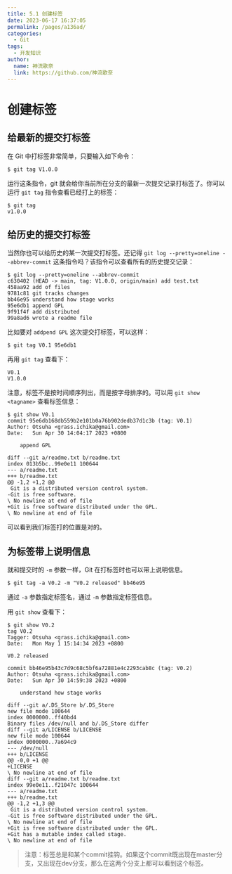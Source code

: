 ```yaml
---
title: 5.1 创建标签
date: 2023-06-17 16:37:05
permalink: /pages/a136ad/
categories:
  - Git
tags:
  - 开发知识
author: 
  name: 神流歌奈
  link: https://github.com/神流歌奈
---
```

# 创建标签

## 给最新的提交打标签

在 Git 中打标签非常简单，只要输入如下命令：

```shell
$ git tag V1.0.0
```

运行这条指令，git 就会给你当前所在分支的最新一次提交记录打标签了。你可以运行 `git tag` 指令查看已经打上的标签：

```shell
$ git tag
v1.0.0
```

## 给历史的提交打标签

当然你也可以给历史的某一次提交打标签。还记得 `git log --pretty=oneline --abbrev-commit` 这条指令吗？该指令可以查看所有的历史提交记录：

```shell
$ git log --pretty=oneline --abbrev-commit
c630402 (HEAD -> main, tag: V1.0.0, origin/main) add test.txt
458aa92 add of files
9781c81 git tracks changes
bb46e95 understand how stage works
95e6db1 append GPL
9f91f4f add distributed
99a8ad6 wrote a readme file
```

比如要对 `addpend GPL` 这次提交打标签，可以这样：

```shell
$ git tag V0.1 95e6db1
```

再用 `git tag` 查看下：

```shell
V0.1
V1.0.0
```

注意，标签不是按时间顺序列出，而是按字母排序的。可以用 `git show <tagname>` 查看标签信息：

```shell
$ git show V0.1
commit 95e6db168db559b2e101b0a76b902dedb37d1c3b (tag: V0.1)
Author: Otsuha <grass.ichika@gmail.com>
Date:   Sun Apr 30 14:04:17 2023 +0800

    append GPL

diff --git a/readme.txt b/readme.txt
index 013b5bc..99e0e11 100644
--- a/readme.txt
+++ b/readme.txt
@@ -1,2 +1,2 @@
 Git is a distributed version control system.
-Git is free software.
\ No newline at end of file
+Git is free software distributed under the GPL.
\ No newline at end of file
```

可以看到我们标签打的位置是对的。

## 为标签带上说明信息

就和提交时的 `-m` 参数一样，Git 在打标签时也可以带上说明信息。

```shell
$ git tag -a V0.2 -m "V0.2 released" bb46e95
```

通过 `-a` 参数指定标签名，通过 `-m` 参数指定标签信息。

用 `git show` 查看下：

```shell
$ git show V0.2
tag V0.2
Tagger: Otsuha <grass.ichika@gmail.com>
Date:   Mon May 1 15:14:34 2023 +0800

V0.2 released

commit bb46e95b43c7d9c68c5bf6a72881e4c2293cab8c (tag: V0.2)
Author: Otsuha <grass.ichika@gmail.com>
Date:   Sun Apr 30 14:59:38 2023 +0800

    understand how stage works

diff --git a/.DS_Store b/.DS_Store
new file mode 100644
index 0000000..ff40bd4
Binary files /dev/null and b/.DS_Store differ
diff --git a/LICENSE b/LICENSE
new file mode 100644
index 0000000..7a694c9
--- /dev/null
+++ b/LICENSE
@@ -0,0 +1 @@
+LICENSE
\ No newline at end of file
diff --git a/readme.txt b/readme.txt
index 99e0e11..f21047c 100644
--- a/readme.txt
+++ b/readme.txt
@@ -1,2 +1,3 @@
 Git is a distributed version control system.
-Git is free software distributed under the GPL.
\ No newline at end of file
+Git is free software distributed under the GPL.
+Git has a mutable index called stage.
\ No newline at end of file
```

> 注意：标签总是和某个commit挂钩。如果这个commit既出现在master分支，又出现在dev分支，那么在这两个分支上都可以看到这个标签。
